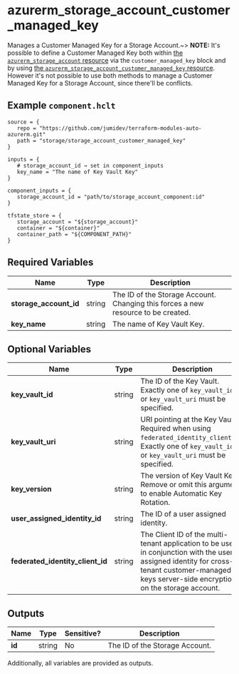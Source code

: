 # azurerm_storage_account_customer_managed_key

Manages a Customer Managed Key for a Storage Account.~> **NOTE:** It's possible to define a Customer Managed Key both within [the `azurerm_storage_account` resource](storage_account.html) via the `customer_managed_key` block and by using [the `azurerm_storage_account_customer_managed_key` resource](storage_account_customer_managed_key.html). However it's not possible to use both methods to manage a Customer Managed Key for a Storage Account, since there'll be conflicts.

## Example `component.hclt`

```hcl
source = {
   repo = "https://github.com/jumidev/terraform-modules-auto-azurerm.git"   
   path = "storage/storage_account_customer_managed_key"   
}

inputs = {
   # storage_account_id → set in component_inputs
   key_name = "The name of Key Vault Key"   
}

component_inputs = {
   storage_account_id = "path/to/storage_account_component:id"   
}

tfstate_store = {
   storage_account = "${storage_account}"   
   container = "${container}"   
   container_path = "${COMPONENT_PATH}"   
}

```

## Required Variables

| Name | Type |  Description |
| ---- | --------- |  ----------- |
| **storage_account_id** | string |  The ID of the Storage Account. Changing this forces a new resource to be created. | 
| **key_name** | string |  The name of Key Vault Key. | 

## Optional Variables

| Name | Type |  Description |
| ---- | --------- |  ----------- |
| **key_vault_id** | string |  The ID of the Key Vault. Exactly one of `key_vault_id`, or `key_vault_uri` must be specified. | 
| **key_vault_uri** | string |  URI pointing at the Key Vault. Required when using `federated_identity_client_id`. Exactly one of `key_vault_id`, or `key_vault_uri` must be specified. | 
| **key_version** | string |  The version of Key Vault Key. Remove or omit this argument to enable Automatic Key Rotation. | 
| **user_assigned_identity_id** | string |  The ID of a user assigned identity. | 
| **federated_identity_client_id** | string |  The Client ID of the multi-tenant application to be used in conjunction with the user-assigned identity for cross-tenant customer-managed-keys server-side encryption on the storage account. | 



## Outputs

| Name | Type | Sensitive? | Description |
| ---- | ---- | --------- | --------- |
| **id** | string | No  | The ID of the Storage Account. | 

Additionally, all variables are provided as outputs.
